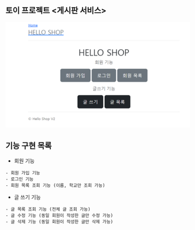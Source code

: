 ## 토이 프로젝트 <게시판 서비스>

![img.png](img.png)

## 기능 구현 목록 
- 회원 기능
```
- 회원 가입 기능
- 로그인 기능
- 회원 목록 조회 기능 (이름, 학교만 조회 가능)
```

- 글 쓰기 기능
```
- 글 목록 조회 기능 (전체 글 조회 가능)
- 글 수정 기능 (동일 회원이 작성한 글만 수정 가능)
- 글 삭제 기능 (동일 회원이 작성한 글만 삭제 가능)
```